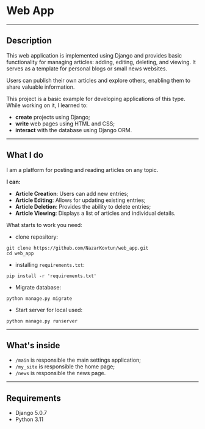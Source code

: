 # Web App

<hr>

## Description
This web application is implemented using Django and provides basic functionality 
for managing articles: adding, editing, deleting, and viewing. It serves as a template 
for personal blogs or small news websites.

Users can publish their own articles and explore others, enabling them to share valuable information.

This project is a basic example for developing applications of this type. While working on it, I learned to:
- **create** projects using Django;
- **write** web pages using HTML and CSS;
- **interact** with the database using Django ORM.

<hr>

## What I do
I am a platform for posting and reading articles on any topic.

**I can:**
- **Article Creation**: Users can add new entries;
- **Article Editing**: Allows for updating existing entries;
- **Article Deletion**: Provides the ability to delete entries;
- **Article Viewing**: Displays a list of articles and individual details.


What starts to work you need:
- clone repository:
```commandline
git clone https://github.com/NazarKovtun/web_app.git
cd web_app
```
- installing `requirements.txt`:
```commandline
pip install -r 'requirements.txt'
```
- Migrate database:
```commandline
python manage.py migrate
```
- Start server for local used:
```commandline
python manage.py runserver
```

<hr>

## What's inside
- `/main` is responsible the main settings application;
- `/my_site` is responsible the home page;
- `/news` is responsible the news page.

<hr>

## Requirements
- Django 5.0.7
- Python 3.11